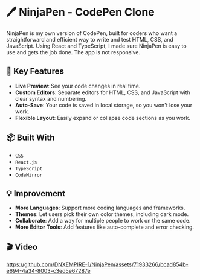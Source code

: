 # 🖊️ NinjaPen - CodePen Clone

NinjaPen is my own version of CodePen, built for coders who want a straightforward and efficient way to write and test HTML, CSS, and JavaScript. Using React and TypeScript, I made sure NinjaPen is easy to use and gets the job done. The app is not responsive. 

## 🚀 Key Features

- **Live Preview**: See your code changes in real time.
- **Custom Editors**: Separate editors for HTML, CSS, and JavaScript with clear syntax and numbering.
- **Auto-Save**: Your code is saved in local storage, so you won't lose your work.
- **Flexible Layout**: Easily expand or collapse code sections as you work.

## 📦 Built With

- `CSS`
- `React.js`
- `TypeScript`
- `CodeMirror`

## 💡 Improvement

- **More Languages**: Support more coding languages and frameworks.
- **Themes**: Let users pick their own color themes, including dark mode.
- **Collaborate**: Add a way for multiple people to work on the same code.
- **More Editor Tools**: Add features like auto-complete and error checking.

## 🎬 Video

https://github.com/DNXEMPIRE-1/NinjaPen/assets/71933266/bcad854b-e694-4a34-8003-c3ed5e67287e

